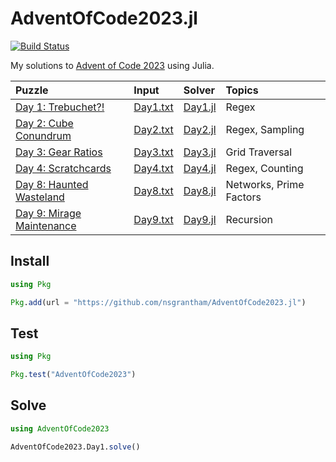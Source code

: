 # AdventOfCode2023.jl

[![Build Status](https://github.com/nsgrantham/AdventOfCode2023.jl/actions/workflows/CI.yml/badge.svg?branch=main)](https://github.com/nsgrantham/AdventOfCode2023.jl/actions/workflows/CI.yml?query=branch%3Amain)

My solutions to [Advent of Code 2023](https://adventofcode.com/2023) using Julia.

| Puzzle                                                              | Input                         | Solver                     | Topics                  |
|:--------------------------------------------------------------------|:------------------------------|:---------------------------|:------------------------|
| [Day 1: Trebuchet?!](https://adventofcode.com/2023/day/1)           | [Day1.txt](./data/Day1.txt)   | [Day1.jl](./src/Day1.jl)   | Regex                   |
| [Day 2: Cube Conundrum](https://adventofcode.com/2023/day/2)        | [Day2.txt](./data/Day2.txt)   | [Day2.jl](./src/Day2.jl)   | Regex, Sampling         |
| [Day 3: Gear Ratios](https://adventofcode.com/2023/day/3)           | [Day3.txt](./data/Day3.txt)   | [Day3.jl](./src/Day3.jl)   | Grid Traversal          |
| [Day 4: Scratchcards](https://adventofcode.com/2023/day/4)          | [Day4.txt](./data/Day4.txt)   | [Day4.jl](./src/Day4.jl)   | Regex, Counting         |
| [Day 8: Haunted Wasteland](https://adventofcode.com/2023/day/8)     | [Day8.txt](./data/Day8.txt)   | [Day8.jl](./src/Day8.jl)   | Networks, Prime Factors |
| [Day 9: Mirage Maintenance](https://adventofcode.com/2023/day/9)    | [Day9.txt](./data/Day9.txt)   | [Day9.jl](./src/Day9.jl)   | Recursion               |


## Install

```julia
using Pkg

Pkg.add(url = "https://github.com/nsgrantham/AdventOfCode2023.jl")
```

## Test

```julia
using Pkg

Pkg.test("AdventOfCode2023")
```

## Solve

```julia
using AdventOfCode2023

AdventOfCode2023.Day1.solve()
```
